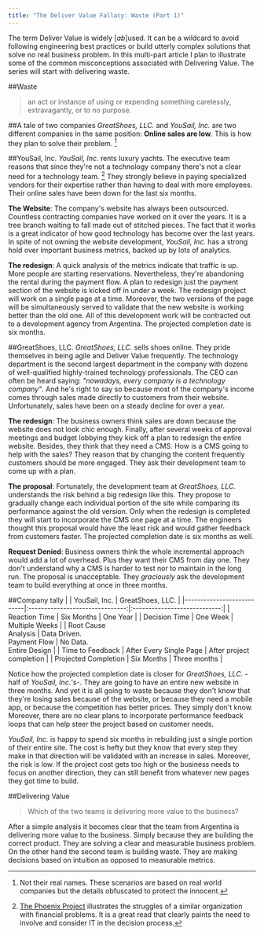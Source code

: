 ```yaml
---
title: "The Deliver Value Fallacy: Waste (Part 1)"
---
```



The term Deliver Value is widely [*ab*]used. It can be a wildcard to avoid following engineering best practices or build utterly complex solutions that solve no real business problem. In this multi-part article I plan to illustrate some of the common misconceptions associated with Delivering Value. The series will start with delivering waste.

##Waste
> an act or instance of using or expending something carelessly, extravagantly, or to no purpose.

##A tale of two companies
*GreatShoes, LLC.* and *YouSail, Inc.* are two different companies in the same position: **Online sales are low**. This is how they plan to solve their problem. [^fake_names]

##YouSail, Inc.
*YouSail, Inc.* rents luxury yachts. The executive team reasons that since they're not a technology company there's not a clear need for a technology team. [^phoenix_project] They strongly believe in paying specialized vendors for their expertise rather than having to deal with more employees. Their online sales have been down for the last six months.

**The Website**: The company's website has always been outsourced. Countless contracting companies have worked on it over the years. It is a tree branch waiting to fall made out of stitched pieces. The fact that it works is a great indicator of how good technology has become over the last years. In spite of not owning the website development, *YouSail, Inc.* has a strong hold over important business metrics, backed up by lots of analytics.

**The redesign**: A quick analysis of the metrics indicate that traffic is up. More people are starting reservations. Nevertheless, they're abandoning the rental during the payment flow. A plan to redesign just the payment section of the website is kicked off in under a week. The redesign project will work on a single page at a time. Moreover, the two versions of the page will be simultaneously served to validate that the new website is working better than the old one. All of this development work will be contracted out to a development agency from Argentina. The projected completion date is six months.

##GreatShoes, LLC.
*GreatShoes, LLC.* sells shoes online. They pride themselves in being agile and Deliver Value frequently. The technology department is the second largest department in the company with dozens of well-qualified highly-trained technology professionals. The CEO can often be heard saying: *"nowadays, every company is a technology company"*. And he's right to say so because most of the company's income comes through sales made directly to customers from their website. Unfortunately, sales have been on a steady decline for over a year.

**The redesign**: The business owners think sales are down because the website does not look chic enough. Finally, after several weeks of approval meetings and budget lobbying they kick off a plan to redesign the entire website. Besides, they think that they need a CMS. How is a CMS going to help with the sales? They reason that by changing the content frequently customers should be more engaged. They ask their development team to come up with a plan.

**The proposal**: Fortunately, the development team at *GreatShoes, LLC.* understands the risk behind a big redesign like this. They propose to gradually change each individual portion of the site while comparing its performance against the old version. Only when the redesign is completed they will start to incorporate the CMS one page at a time. The engineers thought this proposal would have the least risk and would gather feedback from customers faster. The projected completion date is six months as well.

**Request Denied**: Business owners think the whole incremental approach would add a lot of overhead. Plus they want their CMS from day one. They don't understand why a CMS is harder to test nor to maintain in the long run. The proposal is unacceptable. They *graciously* ask the development team to build everything at once in three months.

##Company tally
|                           | YouSail, Inc.                   | GreatShoes, LLC.             |
|---------------------------|:-------------------------------:|:----------------------------:|
| Reaction Time             | Six Months                      | One Year                     |
| Decision Time             | One Week                        | Multiple Weeks               |
| Root Cause </br> Analysis | Data Driven. </br> Payment Flow | No Data. </br> Entire Design |
| Time to Feedback          | After Every Single Page         | After project completion     |
| Projected Completion      | Six Months                      | Three months                 |

Notice how the projected completion date is closer for *GreatShoes, LLC.* -half of *YouSail, Inc.*'s-.  They are going to have an entire new website in three months. And yet it is all going to waste because they don't know that they're losing sales because of the website, or because they need a mobile app, or because the competition has better prices. They simply don't know. Moreover, there are no clear plans to incorporate performance feedback loops that can help steer the project based on customer needs.

*YouSail, Inc.* is happy to spend six months in rebuilding just a single portion of their entire site. The cost is hefty but they know that every step they make in that direction will be validated with an increase in sales. Moreover, the risk is low. If the project cost gets too high or the business needs to focus on another direction, they can still benefit from whatever new pages they got time to build.

##Delivering Value

> Which of the two teams is delivering more value to the business?

After a simple analysis it becomes clear that the team from Argentina is delivering more value to the business. Simply because they are building the correct product. They are solving a clear and measurable business problem. On the other hand the second team is building waste. They are making decisions based on intuition as opposed to measurable metrics.


[^the_lean_startup]: In his book [The Lean Startup](http://amzn.to/1KaRSBC), [Eric Ries](https://twitter.com/ericries) details the need for lean development practices in startups as well as in well-established companies.

[^phoenix_project]: [The Phoenix Project](http://www.amazon.com/The-Phoenix-Project-Helping-Business/dp/0988262592?tag=capr04-20) illustrates the struggles of a similar organization  with financial problems. It is a great read that clearly paints the need to involve and consider IT in the decision process.	

[^fake_names]: Not their real names. These scenarios are based on real world companies but the details obfuscated to protect the innocent.
